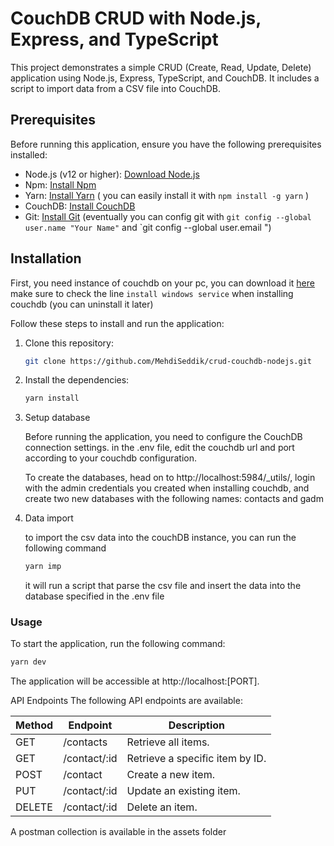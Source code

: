 # CouchDB CRUD with Node.js, Express, and TypeScript

This project demonstrates a simple CRUD (Create, Read, Update, Delete) application using Node.js, Express, TypeScript, and CouchDB. It includes a script to import data from a CSV file into CouchDB.

## Prerequisites

Before running this application, ensure you have the following prerequisites installed:

- Node.js (v12 or higher): [Download Node.js](https://nodejs.org)
- Npm: [Install Npm](https://www.npmjs.com/get-npm)
- Yarn: [Install Yarn](https://classic.yarnpkg.com/en/docs/install) ( you can easily install it with `npm install -g yarn` )
- CouchDB: [Install CouchDB](https://couchdb.apache.org/#download)
- Git: [Install Git](https://git-scm.com/downloads)
  (eventually you can config git with `git config --global user.name "Your Name"` and `git config --global user.email ")

## Installation

First, you need instance of couchdb on your pc, you can download it [here](https://couchdb.apache.org/#download)
make sure to check the line `install windows service` when installing couchdb (you can uninstall it later)

Follow these steps to install and run the application:

1. Clone this repository:

   ```bash
   git clone https://github.com/MehdiSeddik/crud-couchdb-nodejs.git
   ```

2. Install the dependencies:

   ```bash
   yarn install
   ```

3. Setup database

   Before running the application, you need to configure the CouchDB connection settings.
   in the .env file, edit the couchdb url and port according to your couchdb configuration.

   To create the databases, head on to http://localhost:5984/_utils/, login with the admin credentials you created
   when installing couchdb, and create two new databases with the following names: contacts and gadm

4. Data import

   to import the csv data into the couchDB instance, you can run the following command

   ```bash
   yarn imp
   ```

   it will run a script that parse the csv file and insert the data into the database specified in the .env file

### Usage

To start the application, run the following command:

```bash
yarn dev
```

The application will be accessible at http://localhost:[PORT].

API Endpoints
The following API endpoints are available:

| Method | Endpoint     | Description                     |
| ------ | ------------ | ------------------------------- |
| GET    | /contacts    | Retrieve all items.             |
| GET    | /contact/:id | Retrieve a specific item by ID. |
| POST   | /contact     | Create a new item.              |
| PUT    | /contact/:id | Update an existing item.        |
| DELETE | /contact/:id | Delete an item.                 |

A postman collection is available in the assets folder
